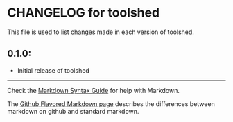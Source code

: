 # CHANGELOG for toolshed

This file is used to list changes made in each version of toolshed.

## 0.1.0:

* Initial release of toolshed

- - - 
Check the [Markdown Syntax Guide](http://daringfireball.net/projects/markdown/syntax) for help with Markdown.

The [Github Flavored Markdown page](http://github.github.com/github-flavored-markdown/) describes the differences between markdown on github and standard markdown.
